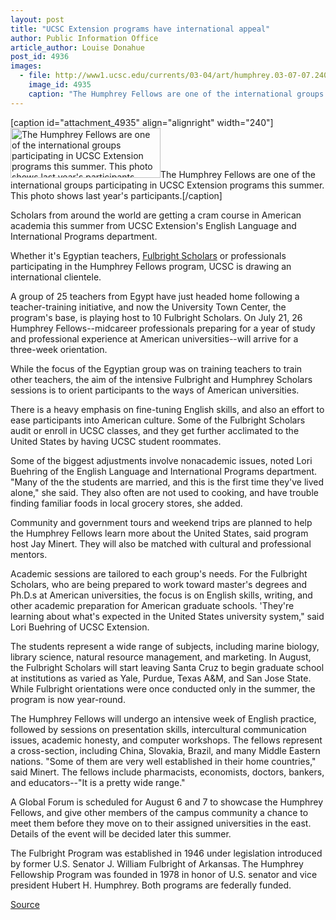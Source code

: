 ```yaml
---
layout: post
title: "UCSC Extension programs have international appeal"
author: Public Information Office
article_author: Louise Donahue
post_id: 4936
images:
  - file: http://www1.ucsc.edu/currents/03-04/art/humphrey.03-07-07.240.jpg
    image_id: 4935
    caption: "The Humphrey Fellows are one of the international groups participating in UCSC Extension programs this summer. This photo shows last year's participants."
---
```


[caption id="attachment_4935" align="alignright" width="240"]<a href="http://dev-ucsc-news.pantheonsite.io/wp-content/uploads/2003/07/humphrey.03-07-07.240.jpg"><img class="size-full wp-image-4935" src="http://dev-ucsc-news.pantheonsite.io/wp-content/uploads/2003/07/humphrey.03-07-07.240.jpg" alt="The Humphrey Fellows are one of the international groups participating in UCSC Extension programs this summer. This photo shows last year's participants." width="240" height="80" /></a>The Humphrey Fellows are one of the international groups participating in UCSC Extension programs this summer. This photo shows last year's participants.[/caption]
<p>
  Scholars from around the world are getting a cram course in American academia this summer from UCSC Extension's English Language and International Programs department.
</p>
<p>
  Whether it's Egyptian teachers, <a href="http://exchanges.state.gov/education/fulbright/">Fulbright Scholars</a> or professionals participating in the Humphrey Fellows program, UCSC is drawing an international clientele.<br>
</p>
<p>
  A group of 25 teachers from Egypt have just headed home following a teacher-training initiative, and now the University Town Center, the program's base, is playing host to 10 Fulbright Scholars. On July 21, 26 Humphrey Fellows--midcareer professionals preparing for a year of study and professional experience at American universities--will arrive for a three-week orientation.<br>
</p>
<p>
  While the focus of the Egyptian group was on training teachers to train other teachers, the aim of the intensive Fulbright and Humphrey Scholars sessions is to orient participants to the ways of American universities.<br>
</p>
<p>
  There is a heavy emphasis on fine-tuning English skills, and also an effort to ease participants into American culture. Some of the Fulbright Scholars audit or enroll in UCSC classes, and they get further acclimated to the United States by having UCSC student roommates.<br>
</p>
<p>
  Some of the biggest adjustments involve nonacademic issues, noted Lori Buehring of the English Language and International Programs department. "Many of the the students are married, and this is the first time they've lived alone," she said. They also often are not used to cooking, and have trouble finding familiar foods in local grocery stores, she added.<br>
</p>
<p>
  Community and government tours and weekend trips are planned to help the Humphrey Fellows learn more about the United States, said program host Jay Minert. They will also be matched with cultural and professional mentors.<br>
</p>
<p>
  Academic sessions are tailored to each group's needs. For the Fulbright Scholars, who are being prepared to work toward master's degrees and Ph.D.s at American universities, the focus is on English skills, writing, and other academic preparation for American graduate schools. 'They're learning about what's expected in the United States university system," said Lori Buehring of UCSC Extension.
</p>
<p>
  The students represent a wide range of subjects, including marine biology, library science, natural resource management, and marketing. In August, the Fulbright Scholars will start leaving Santa Cruz to begin graduate school at institutions as varied as Yale, Purdue, Texas A&amp;M, and San Jose State. While Fulbright orientations were once conducted only in the summer, the program is now year-round.<br>
</p>
<p>
  The Humphrey Fellows will undergo an intensive week of English practice, followed by sessions on presentation skills, intercultural communication issues, academic honesty, and computer workshops. The fellows represent a cross-section, including China, Slovakia, Brazil, and many Middle Eastern nations. "Some of them are very well established in their home countries," said Minert. The fellows include pharmacists, economists, doctors, bankers, and educators--"It is a pretty wide range."<br>
</p>
<p>
  A Global Forum is scheduled for August 6 and 7 to showcase the Humphrey Fellows, and give other members of the campus community a chance to meet them before they move on to their assigned universities in the east. Details of the event will be decided later this summer.<br>
</p>
<p>
  The Fulbright Program was established in 1946 under legislation introduced by former U.S. Senator J. William Fulbright of Arkansas. The Humphrey Fellowship Program was founded in 1978 in honor of U.S. senator and vice president Hubert H. Humphrey. Both programs are federally funded.<br>
</p>
<p><a href="http://www1.ucsc.edu/currents/03-04/07-07/summer.html" title="Permalink to summer">Source</a></p>

